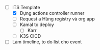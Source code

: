 - [ ] ITS Template
	- [x] Dựng actions controller runner
	- [ ] Request a Hùng registry và org app
	- [ ] Kamal to deploy 
		- [ ] Karr
	- [ ] K3S CICD
- [ ] Làm timeline, to do list cho event 